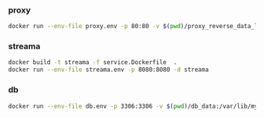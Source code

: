### proxy
```bash
docker run --env-file proxy.env -p 80:80 -v $(pwd)/proxy_reverse_data_log:/var/log/nginx -v $(pwd)/nginx.conf:/etc/nginx/conf.d/default.conf nginx-alpine 
```

### streama
```bash
docker build -t streama -f service.Dockerfile  .
docker run --env-file streama.env -p 8080:8080 -d streama
```

### db
```bash
docker run --env-file db.env -p 3306:3306 -v $(pwd)/db_data:/var/lib/mysql -d mysql:5.7
```
